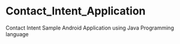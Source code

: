 # Contact_Intent_Application
Contact Intent Sample Android Application using Java Programming language
